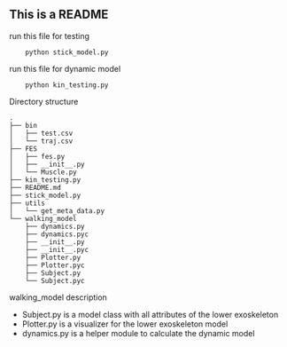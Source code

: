 ## This is a README

run this file for testing
```
	python stick_model.py
```

run this file for dynamic model
```
	python kin_testing.py
```

Directory structure

```
.
├── bin
│   ├── test.csv
│   └── traj.csv
├── FES
│   ├── fes.py
│   ├── __init__.py
│   └── Muscle.py
├── kin_testing.py
├── README.md
├── stick_model.py
├── utils
│   └── get_meta_data.py
└── walking_model
    ├── dynamics.py
    ├── dynamics.pyc
    ├── __init__.py
    ├── __init__.pyc
    ├── Plotter.py
    ├── Plotter.pyc
    ├── Subject.py
    └── Subject.pyc

```

walking_model description
- Subject.py is a model class with all attributes of the lower exoskeleton
- Plotter.py is a visualizer for the lower exoskeleton model
- dynamics.py is a helper module to calculate the dynamic model